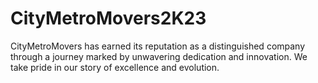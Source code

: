 # CityMetroMovers2K23
CityMetroMovers has earned its reputation as a distinguished company through a journey marked by unwavering dedication and innovation. We take pride in our story of excellence and evolution.
